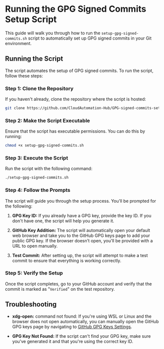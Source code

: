 # Running the GPG Signed Commits Setup Script

This guide will walk you through how to run the `setup-gpg-signed-commits.sh` script to automatically set up GPG signed commits in your Git environment.

## Running the Script
The script automates the setup of GPG signed commits. To run the script, follow these steps:

### Step 1: Clone the Repository
If you haven't already, clone the repository where the script is hosted:

```sh
git clone https://github.com/CloudAutomation-Hub/GPG-signed-commits-setup.git
```

### Step 2: Make the Script Executable
Ensure that the script has executable permissions. You can do this by running:

```sh
chmod +x setup-gpg-signed-commits.sh
```

### Step 3: Execute the Script
Run the script with the following command:

```sh
./setup-gpg-signed-commits.sh
```

### Step 4: Follow the Prompts
The script will guide you through the setup process. You'll be prompted for the following:

1. **GPG Key ID:** If you already have a GPG key, provide the key ID. If you don't have one, the script will help you generate it.

2. **GitHub Key Addition:** The script will automatically open your default web browser and take you to the GitHub GPG keys page to add your public GPG key. If the browser doesn’t open, you'll be provided with a URL to open manually.

3. **Test Commit:** After setting up, the script will attempt to make a test commit to ensure that everything is working correctly.

### Step 5: Verify the Setup
Once the script completes, go to your GitHub account and verify that the commit is marked as "`Verified`" on the test repository.

## Troubleshooting
- **xdg-open:** command not found: If you're using WSL or Linux and the browser does not open automatically, you can manually open the GitHub GPG keys page by navigating to [GitHub GPG Keys Settings](https://github.com/settings/keys).

- **GPG Key Not Found:** If the script can't find your GPG key, make sure you've generated it and that you're using the correct key ID.